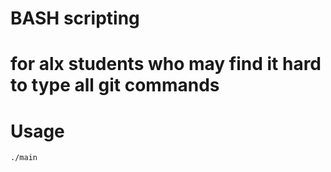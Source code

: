# BASH scripting
# for alx students who may find it hard to type all git commands

# Usage
```
./main
```

